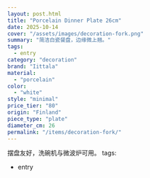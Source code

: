 ```yaml
---
layout: post.html
title: "Porcelain Dinner Plate 26cm"
date: 2025-10-14
cover: "/assets/images/decoration-fork.png"
summary: "简洁白瓷餐盘，边缘微上翘。"
tags:
  - entry
category: "decoration"
brand: "Iittala"
material:
  - "porcelain"
color:
  - "white"
style: "minimal"
price_tier: "80"
origin: "Finland"
piece_type: "plate"
diameter_cm: 26
permalink: "/items/decoration-fork/"
---
```

摆盘友好，洗碗机与微波炉可用。
tags:
  - entry
